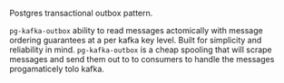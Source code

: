 Postgres transactional outbox pattern. 

`pg-kafka-outbox` ability to read messages actomically with message ordering guarantees at a per kafka key level. 
Built for simplicity and reliability in mind. `pg-kafka-outbox` is a cheap spooling 
that will scrape messages and send them out to to consumers to handle the messages progamaticely tolo kafka. 
